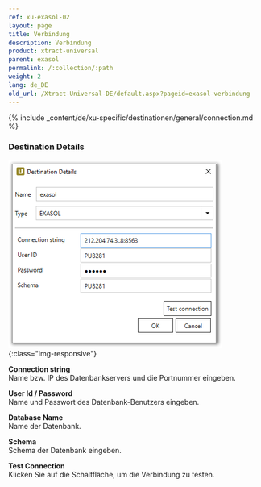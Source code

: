 ```yaml
---
ref: xu-exasol-02
layout: page
title: Verbindung
description: Verbindung
product: xtract-universal
parent: exasol
permalink: /:collection/:path
weight: 2
lang: de_DE
old_url: /Xtract-Universal-DE/default.aspx?pageid=exasol-verbindung
---
```


{% include _content/de/xu-specific/destinationen/general/connection.md %}	 

### Destination Details

![Exa-Connection](/img/content/Exa-Connection.png){:class="img-responsive"}
 
**Connection string**<br>
Name bzw. IP des Datenbankservers und die Portnummer eingeben.

**User Id / Password**<br>
Name und Passwort des Datenbank-Benutzers eingeben.

**Database Name**<br>
Name der Datenbank.

**Schema**<br>
Schema der Datenbank eingeben.

**Test Connection**<br>
Klicken Sie auf die Schaltfläche, um die Verbindung zu testen. 